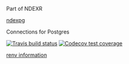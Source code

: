 Part of NDEXR

[ndexpg](https://github.com/fdrennan/ndexpg)

Connections for Postgres

 <!-- badges: start -->
  [![Travis build status](https://travis-ci.com/fdrennan/ndexpg.svg?branch=master)](https://travis-ci.com/fdrennan/ndexpg)
   [![Codecov test coverage](https://codecov.io/gh/fdrennan/ndexpg/branch/master/graph/badge.svg)](https://codecov.io/gh/fdrennan/ndexpg?branch=master)
  <!-- badges: end -->




[renv information](https://rstudio.github.io/renv/articles/docker.html#:~:text=Creating%20Docker%20Images%20with%20renv&text=Docker%20containers%20can%20be%20created,same%20pre%2Ddefined%20machine%20state.&text=With%20this%2C%20renv%20will%20download,when%20the%20image%20is%20created.)

